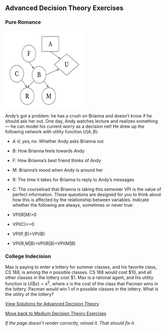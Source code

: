 ## Advanced Decision Theory Exercises

### Pure Romance

<img src="https://github.com/UMdecisionsupport/DecisionSupport2023/blob/main/images/romance.png" width="250" height="250">

Andy’s got a problem: he has a crush on Brianna and doesn’t know if he should ask her out. One day, Andy watches lecture and realizes something — he can model his current worry as a decision net! He drew up the following network with utility function $U(A,B)$:

- $A \in {yes, no}$: Whether Andy asks Brianna out
- B: How Brianna feels towards Andy
- F: How Brianna’s best friend thinks of Andy
- M: Brianna’s mood when Andy is around her
- R: The time it takes for Brianna to reply to Andy’s messages
- C: The courseload that Brianna is taking this semester
VPI is the value of perfect information. These questions are designed for you to think about how this is affected by the relationship between variables.
Indicate whether the following are always, sometimes or never true:

- VPI(R|M)>0 
- VPI(C)<=0 
- VPI(F,B)>VPI(B) 
- VPI(R,M|B)=VPI(R|B)+VPI(M|B) 

### College Indecision
Max is paying to enter a lottery for summer classes, and his favorite class, CS 188, is among the $n$ possible classes. CS 188 would cost $10, and all other classes in the lottery cost $1. Max is a rational agent, and his utility function is $U(\$x) = x^2$, where $x$ is the cost of the class that Pacman wins in the lottery.
Pacman would win 1 of $n$ possible classes in the lottery. What is the utility of the lottery?

[View Solutions for Advanced Decision Theory](https://github.com/UMdecisionsupport/DecisionSupport2023/blob/main/DecisionTheory/Solutions/Advanced_Solutions.md)

[Move back to Medium Decision Theory Exercises](https://github.com/UMdecisionsupport/DecisionSupport2023/blob/main/DecisionTheory/Medium.md)

*If the page doesn't render correctly, reload it. That should fix it.*
